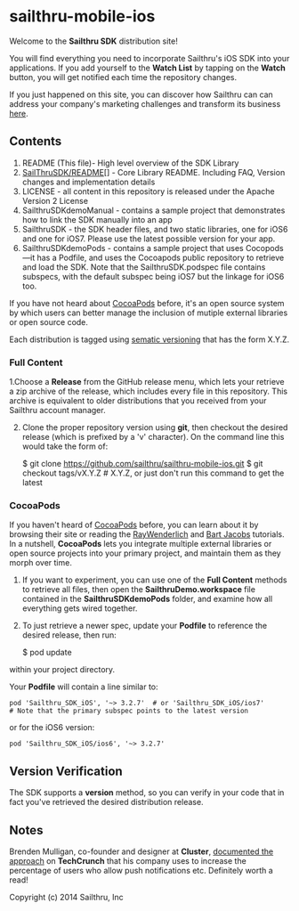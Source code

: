 sailthru-mobile-ios
===================

Welcome to the **Sailthru SDK** distribution site!

You will find everything you need to incorporate Sailthru's iOS SDK into your applications. If you add yourself to the **Watch List** by tapping on the **Watch** button, you will get notified each time the repository changes.

If you just happened on this site, you can discover how Sailthru can can address your company's marketing challenges and transform its business [here](http://www.sailthru.com/why-sailthru/).

## Contents

1. README (This file)- High level overview of the SDK Library 
2. [SailThruSDK/README](SailThruSDK/README "Library Readme")[] - Core Library README. Including FAQ, Version changes and implementation details 
3. LICENSE - all content in this repository is released under the Apache Version 2 License
4. SailthruSDKdemoManual - contains a sample project that demonstrates how to link the SDK manually into an app
5. SailthruSDK - the SDK header files, and two static libraries, one for iOS6 and one for iOS7. Please use the latest possible version for your app.
6. SailthruSDKdemoPods - contains a sample project that uses Cocopods—it has a Podfile, and uses the Cocoapods public repository to retrieve and load the SDK. Note that the SailthruSDK.podspec file contains subspecs, with the default subspec being iOS7 but the linkage for iOS6 too.

If you have not heard about [CocoaPods](http://cocoapods.org) before, it's an open source system by which users can better manage the inclusion of mutiple external libraries or open source code.


Each distribution is tagged using [sematic versioning](http://semver.org) that has the form X.Y.Z. 

### Full Content

1.Choose a **Release** from the GitHub release menu, which lets your retrieve a zip archive of the release, which includes every file in this repository. This archive is equivalent to older distributions that you received from your Sailthru account manager.

2. Clone the proper repository version using **git**, then checkout the desired release (which is prefixed by a 'v' character). On the command line this would take the form of: 

    $ git clone https://github.com/sailthru/sailthru-mobile-ios.git
    $ git checkout tags/vX.Y.Z # X.Y.Z, or just don't run this command to get the latest

### CocoaPods

If you haven't heard of [CocoaPods](cocoapods.org) before, you can learn about it by browsing their site or reading the [RayWenderlich](http://www.raywenderlich.com/12139/introduction-to-cocoapods) and [Bart Jacobs](http://code.tutsplus.com/tutorials/streamlining-cocoa-development-with-cocoapods--mobile-15938) tutorials. In a nutshell, **CocoaPods** lets you integrate multiple external libraries or open source projects into your primary project, and maintain them as they morph over time.

1. If you want to experiment, you can use one of the **Full Content** methods to retrieve all files, then open the **SailthruDemo.workspace** file contained in the **SailthruSDKdemoPods** folder, and examine how all everything gets wired together.

2. To just retrieve a newer spec, update your **Podfile** to reference the desired release, then run:

    $ pod update
    
within your project directory.

Your **Podfile** will contain a line similar to:

    pod 'Sailthru_SDK_iOS', '~> 3.2.7'  # or 'Sailthru_SDK_iOS/ios7'
    # Note that the primary subspec points to the latest version

or for the iOS6 version:

    pod 'Sailthru_SDK_iOS/ios6', '~> 3.2.7'
    
## Version Verification

The SDK supports a **version** method, so you can verify in your code that in fact you've retrieved the desired distribution release.

## Notes

Brenden Mulligan, co-founder and designer at **Cluster**, [documented the approach](http://techcrunch.com/2014/04/04/the-right-way-to-ask-users-for-ios-permissions/) on **TechCrunch** that his company uses to increase the percentage of users who allow push notifications etc. Definitely worth a read!


Copyright (c) 2014 Sailthru, Inc    
